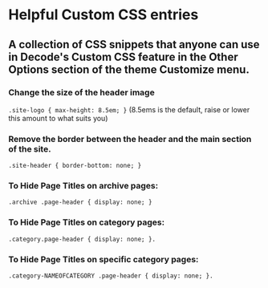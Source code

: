 # Helpful Custom CSS entries
## A collection of CSS snippets that anyone can use in Decode's Custom CSS feature in the Other Options section of the theme Customize menu.

### Change the size of the header image
`.site-logo { max-height: 8.5em; }` (8.5ems is the default, raise or lower this amount to what suits you)

### Remove the border between the header and the main section of the site.
`.site-header { border-bottom: none; }`

### To Hide Page Titles on archive pages:
`.archive .page-header { display: none; }`

### To Hide Page Titles on category pages:
`.category.page-header { display: none; }.`

### To Hide Page Titles on specific category pages:
`.category-NAMEOFCATEGORY .page-header { display: none; }.`

